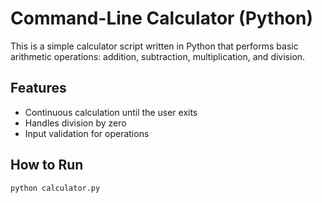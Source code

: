 # Command-Line Calculator (Python)

This is a simple calculator script written in Python that performs basic arithmetic operations: addition, subtraction, multiplication, and division.

## Features
- Continuous calculation until the user exits
- Handles division by zero
- Input validation for operations

## How to Run
```bash
python calculator.py